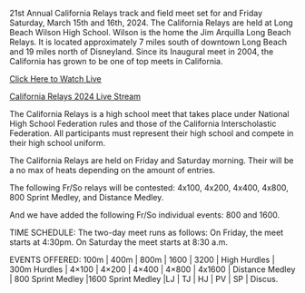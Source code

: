 21st Annual California Relays track and field meet set for and Friday Saturday, March 15th and 16th, 2024. The California Relays are held at Long Beach Wilson High School.  Wilson is the home the Jim Arquilla Long Beach Relays.  It is located approximately 7 miles south of downtown Long Beach and 19 miles north of Disneyland.   Since its Inaugural meet in 2004, the California has grown to be one of top meets in California.

<a href="https://bestones.icu/calrelays/">Click Here to Watch Live</a>

<a href="https://bestones.icu/calrelays/">California Relays 2024 Live Stream</a>

The California Relays is a high school meet that takes place under National High School Federation rules and those of the California Interscholastic Federation. All participants must represent their high school and compete in their high school uniform.

The California Relays are held on Friday and Saturday morning. Their will be a no max of heats depending on the amount of entries.

The following  Fr/So relays will be contested: 4x100, 4x200, 4x400, 4x800, 800 Sprint Medley, and Distance Medley. 

And we have added the following Fr/So individual events: 800 and 1600.

TIME SCHEDULE:  The two-day meet runs as follows: On Friday, the meet starts at 4:30pm.  On Saturday the meet starts at 8:30 a.m.

EVENTS OFFERED:  100m | 400m | 800m | 1600 | 3200 | High Hurdles | 300m Hurdles | 4×100 | 4×200 | 4×400 | 4×800 | 4x1600 | Distance Medley | 800 Sprint Medley |1600 Sprint Medley |LJ | TJ | HJ | PV | SP | Discus.
